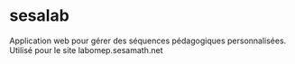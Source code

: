 # sesalab
Application web pour gérer des séquences pédagogiques personnalisées. Utilisé pour le site labomep.sesamath.net
